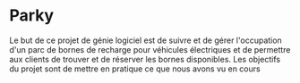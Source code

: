 # Parky
Le but de ce projet de génie logiciel est de suivre et de gérer l'occupation d'un parc de bornes de recharge pour véhicules électriques et de permettre aux clients de trouver et de réserver les bornes disponibles. Les objectifs du projet sont de mettre en pratique ce que nous avons vu en cours
